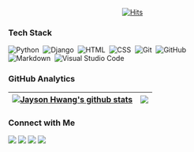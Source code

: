<div align=center>
  
[![Hits](https://hits.seeyoufarm.com/api/count/incr/badge.svg?url=https%3A%2F%2Fgithub.com%2Fjhwang0801%2Fhit-counter&count_bg=%23B66DE5&title_bg=%230B0A0A&icon=staffbase.svg&icon_color=%23FFFFFF&title=hits&edge_flat=false)](https://hits.seeyoufarm.com)

</div>


### Tech Stack

![Python](https://img.shields.io/badge/-Python-05122A?style=flat&logo=python)&nbsp;
![Django](https://img.shields.io/badge/-Django-05122A?style=flat&logo=django&logoColor=092E20)&nbsp;
![HTML](https://img.shields.io/badge/-HTML-05122A?style=flat&logo=HTML5)&nbsp;
![CSS](https://img.shields.io/badge/-CSS-05122A?style=flat&logo=CSS3&logoColor=1572B6)&nbsp;
![Git](https://img.shields.io/badge/-Git-05122A?style=flat&logo=git)&nbsp;
![GitHub](https://img.shields.io/badge/-GitHub-05122A?style=flat&logo=github)\
![Markdown](https://img.shields.io/badge/-Markdown-05122A?style=flat&logo=markdown)&nbsp;
![Visual Studio Code](https://img.shields.io/badge/-Visual%20Studio%20Code-05122A?style=flat&logo=visual-studio-code&logoColor=007ACC)&nbsp;

### GitHub Analytics

| <a href="https://github.com/jhwang0801/github-readme-stats"><img align="center" src="https://github-readme-stats.vercel.app/api?username=jhwang0801&show_icons=true&include_all_commits=true&theme=buefy&hide_border=true" alt="Jayson Hwang's github stats" /></a> | <a href="https://github.com/jhwang0801/github-readme-stats"><img align="center" src="https://github-readme-stats.vercel.app/api/top-langs/?username=jhwang0801&layout=compact&theme=buefy&hide_border=true" /></a> |
| ------------- | ------------- |

### Connect with Me

<p align="left">
<a href="https://linkedin.com/in/jaeseung-hwang-b61982166/"><img src="https://img.shields.io/badge/-LinkedIn-0077B5?style=flat&logo=Linkedin&logoColor=white"/></a>
<a href="mailto:jhwang90801@gmail.com"><img src="https://img.shields.io/badge/-Gmail-D14836?style=flat&logo=Gmail&logoColor=white"/></a>
<a href="https://velog.io/@jhwang"><img src="https://img.shields.io/badge/-Tech_Blog-A78DD2?style=flat&logo=Velog&logoColor=white"/></a>
<a href="https://jhwang0801.notion.site/aaa991aa3f9049d7ac88f9bb935677fb"><img src="https://img.shields.io/badge/-Notion_Resume-2D1357?style=flat&logo=Notion&logoColor=white"/></a>
</p>

